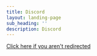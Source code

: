 ```yaml
---
title: Discord
layout: landing-page
sub_heading: ''
description: Discord
---
```


<script>location = "https://e.widgetbot.io/channels/838296959835963404/838296960280297484"</script>

<a href="https://e.widgetbot.io/channels/838296959835963404/838296960280297484">Click here if you aren't redirected</a>
